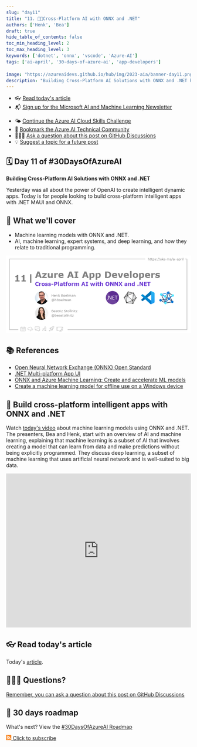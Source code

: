 ```yaml
---
slug: "day11"
title: "11. 🧑‍💻Cross-Platform AI with ONNX and .NET"
authors: ['Henk', 'Bea']
draft: true
hide_table_of_contents: false
toc_min_heading_level: 2
toc_max_heading_level: 3
keywords: ['dotnet', 'onnx', 'vscode', 'Azure-AI']
tags: ['ai-april', '30-days-of-azure-ai', 'app-developers']

image: "https://azureaidevs.github.io/hub/img/2023-aia/banner-day11.png"
description: "Building Cross-Platform AI Solutions with ONNX and .NET https://azureaidevs.github.io/hub/2023-aia/day11 #30DaysOfAzureAI #AzureAiDevs #AI #ONNX"
---
```


<head>  

  <link rel="canonical" href="https://youtu.be/h6HWP5jpA5s"  />

</head>

- 👓 [Read today's article](https://youtu.be/h6HWP5jpA5s)
- 📬 [Sign up for the Microsoft AI and Machine Learning Newsletter](https://aka.ms/azure-ai-dev-newsletter)
<!-- - 📰 [Subscribe to the #30DaysOfAzureAI RSS feed](https://azureaidevs.github.io/hub/2023-aia/rss.xml) -->
- 🌤️ [Continue the Azure AI Cloud Skills Challenge](https://aka.ms/30-days-of-azure-ai-challenge)
- 🏫 [Bookmark the Azure AI Technical Community](https://techcommunity.microsoft.com/t5/artificial-intelligence-and/ct-p/AI)
- 🙋🏾‍♂️ [Ask a question about this post on GitHub Discussions](https://github.com/AzureAiDevs/hub/discussions/categories/11-cross-platform-ai-with-onnx-and-.net)
- 💡 [Suggest a topic for a future post](https://github.com/AzureAiDevs/hub/discussions/categories/call-for-content)


## 🗓️ Day 11 of #30DaysOfAzureAI

<!-- README
The following description is also used for the tweet. So it should be action oriented and grab attention 
If you update the description, please update the description: in the frontmatter as well.
-->

**Building Cross-Platform AI Solutions with ONNX and .NET**

<!-- README
The following is the intro to the post. It should be a short teaser for the post.
-->

Yesterday was all about the power of OpenAI to create intelligent dynamic apps. Today is for people looking to build cross-platform intelligent apps with .NET MAUI and ONNX.

## 🎯 What we'll cover

<!-- README
The following list is the main points of the post. There should be 3-4 main points.
 -->


- Machine learning models with ONNX and .NET.
- AI, machine learning, expert systems, and deep learning, and how they relate to traditional programming.

<!-- 
- Main point 1
- Main point 2
- Main point 3 
- Main point 4
-->

![Image banner for day 11](./../../static/img/2023-aia/banner-day11.png)

<!-- README
Add or update a list relevant references here. These could be links to other blog posts, Microsoft Learn Module, videos, or other resources.
-->


## 📚 References

- [Open Neural Network Exchange (ONNX) Open Standard](https://onnx.ai/index.html)
- [.NET Multi-platform App UI](https://dotnet.microsoft.com/apps/maui?WT.mc_id=aiml-89446-dglover)
- [ONNX and Azure Machine Learning: Create and accelerate ML models](https://learn.microsoft.com/azure/machine-learning/concept-onnx?WT.mc_id=aiml-89446-dglover)
- [Create a machine learning model for offline use on a Windows device](https://learn.microsoft.com/training/modules/add-machine-learning-to-uwp-app?WT.mc_id=aiml-89446-dglover)

<!--  -->

<!-- README
The following is the body of the post. It should be an overview of the post that you are referencing.
See the Learn More section, if you supplied a canonical link, then will be displayed here.
-->


## 🚌 Build cross-platform intelligent apps with ONNX and .NET

Watch [today's video](https://youtu.be/h6HWP5jpA5s) about machine learning models using ONNX and .NET. The presenters, Bea and Henk, start with an overview of AI and machine learning, explaining that machine learning is a subset of AI that involves creating a model that can learn from data and make predictions without being explicitly programmed. They discuss deep learning, a subset of machine learning that uses artificial neural network and is well-suited to big data.

<iframe width="100%" height="420" src="https://www.youtube.com/embed/h6HWP5jpA5s" title="YouTube video player" frameborder="0" allow="accelerometer; autoplay; clipboard-write; encrypted-media; gyroscope; picture-in-picture; web-share" allowfullscreen></iframe>

## 👓 Read today's article

Today's [article](https://youtu.be/h6HWP5jpA5s).


## 🙋🏾‍♂️ Questions?

[Remember, you can ask a question about this post on GitHub Discussions](https://github.com/AzureAiDevs/Discussions/discussions/categories/11-cross-platform-ai-with-onnx-and-.net)

## 📍 30 days roadmap

What's next? View the [#30DaysOfAzureAI Roadmap](/hub/roadmap/30days)

[![](./../../static/img/2023-aia/rss.png) Click to subscribe](https://azureaidevs.github.io/hub/2023-aia/rss.xml)